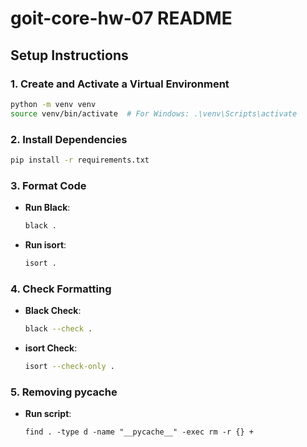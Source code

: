 # goit-core-hw-07 README

## Setup Instructions

### 1. Create and Activate a Virtual Environment

```bash
python -m venv venv
source venv/bin/activate  # For Windows: .\venv\Scripts\activate
```

### 2. Install Dependencies

```bash
pip install -r requirements.txt
```

### 3. Format Code

- **Run Black**:
  ```bash
  black .
  ```
- **Run isort**:
  ```bash
  isort .
  ```

### 4. Check Formatting

- **Black Check**:
  ```bash
  black --check .
  ```
- **isort Check**:
  ```bash
  isort --check-only .
  ```

### 5. Removing pycache

- **Run script**:
  ```
  find . -type d -name "__pycache__" -exec rm -r {} +
  ```
